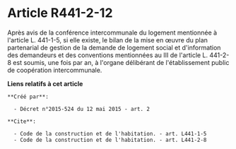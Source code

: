 # Article R441-2-12

Après avis de la conférence intercommunale du logement mentionnée à l'article L. 441-1-5, si elle existe, le bilan de la mise
en œuvre du plan partenarial de gestion de la demande de logement social et d'information des demandeurs et des conventions
mentionnées au III de l'article L. 441-2-8 est soumis, une fois par an, à l'organe délibérant de l'établissement public de
coopération intercommunale.

**Liens relatifs à cet article**

	**Créé par**:

	  - Décret n°2015-524 du 12 mai 2015 - art. 2

	**Cite**:

	  - Code de la construction et de l'habitation. - art. L441-1-5
	  - Code de la construction et de l'habitation. - art. L441-2-8
